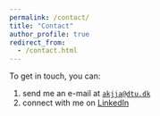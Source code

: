 ```yaml
---
permalink: /contact/
title: "Contact"
author_profile: true
redirect_from: 
  - /contact.html
---
```


To get in touch, you can:

1. send me an e-mail at [`akjja@dtu.dk`](akjja@dtu.dk)
2. connect with me on [LinkedIn](https://www.linkedin.com/in/albertkjoller)